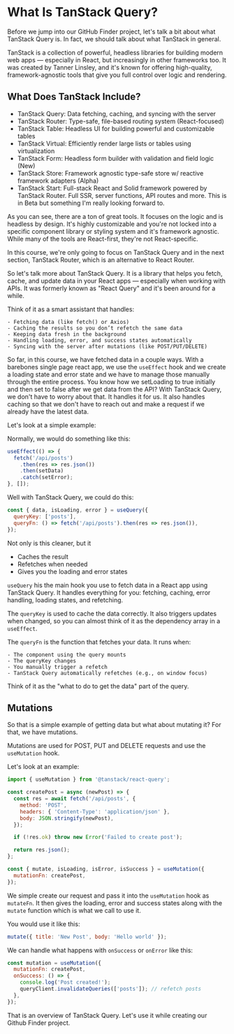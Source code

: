# What Is TanStack Query?

Before we jump into our GitHub Finder project, let's talk a bit about what TanStack Query is. In fact, we should talk about what TanStack in general. 

TanStack is a collection of powerful, headless libraries for building modern web apps — especially in React, but increasingly in other frameworks too. It was created by Tanner Linsley, and it's known for offering high-quality, framework-agnostic tools that give you full control over logic and rendering.

## What Does TanStack Include?

- TanStack Query: 	 Data fetching, caching, and syncing with the server
- TanStack Router: 	 Type-safe, file-based routing system (React-focused)
- TanStack Table: 	 Headless UI for building powerful and customizable tables
- TanStack Virtual:  Efficiently render large lists or tables using virtualization
- TanStack Form:     Headless form builder with validation and field logic (New)
- TanStack Store:    Framework agnostic type-safe store w/ reactive framework adapters (Alpha)
- TanStack Start:    Full-stack React and Solid framework powered by TanStack Router. Full SSR, server functions, API routes and more. This is in Beta but something I'm really looking forward to.

As you can see, there are a ton of great tools. It focuses on the logic and is headless by design. It's highly customizable and you're not locked into a specific component library or styling system and it's framework agnostic. While many of the tools are React-first, they're not React-specific.

In this course, we're only going to focus on TanStack Query and in the next section, TanStack Router, which is an alternative to React Router.

So let's talk more about TanStack Query. It is a library that helps you fetch, cache, and update data in your React apps — especially when working with APIs. It was formerly known as "React Query" and it's been around for a while.

Think of it as a smart assistant that handles:

    - Fetching data (like fetch() or Axios)
    - Caching the results so you don’t refetch the same data
    - Keeping data fresh in the background
    - Handling loading, error, and success states automatically
    - Syncing with the server after mutations (like POST/PUT/DELETE)

So far, in this course, we have fetched data in a couple ways. With a barebones single page react app, we use the `useEffect` hook and we create a loading state and error state and we have to manage those manually through the entire process. You know how we setLoading to true initially and then set to false after we get data from the API? With TanStack Query, we don't have to worry about that. It handles it for us. It also handles caching so that we don't have to reach out and make a request if we already have the latest data.

Let's look at a simple example:

Normally, we would do something like this:

```js
useEffect(() => {
  fetch('/api/posts')
    .then(res => res.json())
    .then(setData)
    .catch(setError);
}, []);
```

Well with TanStack Query, we could do this:

```js
const { data, isLoading, error } = useQuery({
  queryKey: ['posts'],
  queryFn: () => fetch('/api/posts').then(res => res.json()),
});

```

Not only is this cleaner, but it

- Caches the result
- Refetches when needed
- Gives you the loading and error states

`useQuery` his the main hook you use to fetch data in a React app using TanStack Query.
It handles everything for you: fetching, caching, error handling, loading states, and refetching.

The `queryKey` is used to cache the data correctly. It also triggers updates when changed, so you can almost think of it as the dependency array in a `useEffect`. 

The `queryFn` is the function that fetches your data. It runs when:

    - The component using the query mounts
    - The queryKey changes
    - You manually trigger a refetch
    - TanStack Query automatically refetches (e.g., on window focus)

Think of it as the "what to do to get the data" part of the query.

## Mutations

So that is a simple example of getting data but what about mutating it? For that, we have mutations.

Mutations are used for POST, PUT and DELETE requests and use the `useMutation` hook.

Let's look at an example:

```js
import { useMutation } from '@tanstack/react-query';

const createPost = async (newPost) => {
  const res = await fetch('/api/posts', {
    method: 'POST',
    headers: { 'Content-Type': 'application/json' },
    body: JSON.stringify(newPost),
  });

  if (!res.ok) throw new Error('Failed to create post');

  return res.json();
};

const { mutate, isLoading, isError, isSuccess } = useMutation({
  mutationFn: createPost,
});
```

We simple create our request and pass it into the `useMutation` hook as `mutateFn`. It then gives the loading, error and success states along with the `mutate` function which is what we call to use it.

You would use it like this:

```js
mutate({ title: 'New Post', body: 'Hello world' });
```

We can handle what happens with `onSuccess` or `onError` like this:

```js
const mutation = useMutation({
  mutationFn: createPost,
  onSuccess: () => {
    console.log('Post created!');
    queryClient.invalidateQueries(['posts']); // refetch posts
  },
});
```

That is an overview of TanStack Query. Let's use it while creating our Github Finder project.
